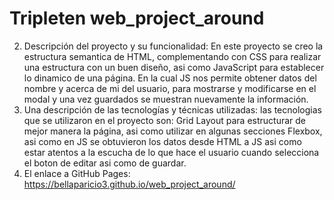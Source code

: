 # Tripleten web_project_around

2. Descripción del proyecto y su funcionalidad: En este proyecto se creo la estructura semantica de HTML, complementando con
   CSS para realizar una estructura con un buen diseño, asi como JavaScript para establecer lo dinamico de una página.
   En la cual JS nos permite obtener datos del nombre y acerca de mi del usuario, para mostrarse y modificarse en el modal y una
   vez guardados se muestran nuevamente la información.
3. Una descripción de las tecnologías y técnicas utilizadas:
   las tecnologias que se utilizaron en el proyecto son: Grid Layout para estructurar de mejor manera la página, asi como utilizar en algunas
   secciones Flexbox, asi como en JS se obtuvieron los datos desde HTML a JS asi como estar atentos a la escucha de lo que hace
   el usuario cuando selecciona el boton de editar asi como de guardar.
4. El enlace a GitHub Pages: https://bellaparicio3.github.io/web_project_around/
